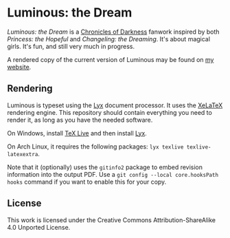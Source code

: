 Luminous: the Dream
===================

*Luminous: the Dream* is a [Chronicles of Darkness](http://theonyxpath.com/category/worlds/chroniclesofdarkness/) fanwork inspired by both *Princess: the Hopeful* and *Changeling: the Dreaming*. It's about magical girls. It's fun, and still very much in progress.

A rendered copy of the current version of Luminous may be found on [my website](https://lymia.moe/jenkins/job/LuminousTheDream/).

Rendering
---------

Luminous is typeset using the [Lyx](https://www.lyx.org/) document processor. It uses the [XeLaTeX](http://xetex.sourceforge.net/) rendering engine. This repository should contain everything you need to render it, as long as you have the needed software.

On Windows, install [TeX Live](https://www.tug.org/texlive/acquire-netinstall.html) and then install [Lyx](https://www.lyx.org/Download#toc3).

On Arch Linux, it requires the following packages: `lyx texlive texlive-latexextra`.

Note that it (optionally) uses the `gitinfo2` package to embed revision information into the output PDF. Use a `git config --local core.hooksPath hooks` command if you want to enable this for your copy.

License
-------

This work is licensed under the Creative Commons Attribution-ShareAlike 4.0 Unported License.
